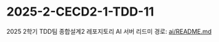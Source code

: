 # 2025-2-CECD2-1-TDD-11
2025 2학기 TDD팀 종합설계2 레포지토리
AI 서버 리드미 경로: [ai/README.md](https://github.com/CSID-DGU/2025-2-CECD2-1-TDD-11/blob/ai/dev/ai/README.md)

